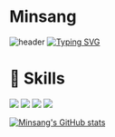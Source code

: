 # Minsang

![header](https://capsule-render.vercel.app/api?type=waving&color=6994CDEE&text=&animation=twinkling&height=80)
[![Typing SVG](https://readme-typing-svg.demolab.com?font=Alkatra&weight=500&size=45&duration=3500&pause=3&color=6994CDEE&center=false&vCenter=false&multiline=true&repeat=true&width=1000&height=100&lines=Welcome+to+Minsang's+GitHub!👋)](https://git.io/typing-svg)
 
<div align="left">
  
# 💪 Skills
</div>
<div align="left">
  <img src="https://img.shields.io/badge/Java-007396?style=for-the-badge&logo=Java&logoColor=white"> 
  <img src="https://img.shields.io/badge/Spring Boot-6DB33F?style=for-the-badge&logo=spring boot&logoColor=white"> 
  <img src="https://img.shields.io/badge/mysql-4479A1?style=for-the-badge&logo=mysql&logoColor=white">
  <img src="https://img.shields.io/badge/redis-4479A1?style=for-the-badge&logo=redis&logoColor=white">
</div>

[![Minsang's GitHub stats](https://github-readme-stats.vercel.app/api?username=minsang-dev)](https://github.com/anuraghazra/github-readme-stats)

